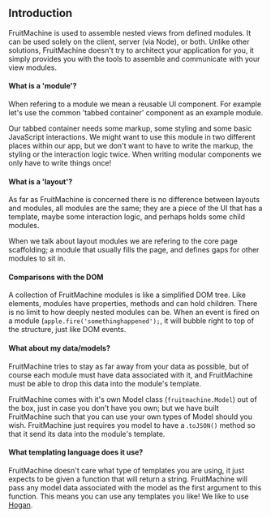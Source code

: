 ## Introduction

FruitMachine is used to assemble nested views from defined modules. It can be used solely on the client, server (via Node), or both. Unlike other solutions, FruitMachine doesn't try to architect your application for you, it simply provides you with the tools to assemble and communicate with your view modules.

#### What is a 'module'?

When refering to a module we mean a reusable UI component. For example let's use the common 'tabbed container' component as an example module.

Our tabbed container needs some markup, some styling and some basic JavaScript interactions. We might want to use this module in two different places within our app, but we don't want to have to write the markup, the styling or the interaction logic twice. When writing modular components we only have to write things once!

#### What is a 'layout'?

As far as FruitMachine is concerned there is no difference between layouts and modules, all modules are the same; they are a piece of the UI that has a template, maybe some interaction logic, and perhaps holds some child modules.

When we talk about layout modules we are refering to the core page scaffolding; a module that usually fills the page, and defines gaps for other modules to sit in.

#### Comparisons with the DOM

A collection of FruitMachine modules is like a simplified DOM tree. Like elements, modules have properties, methods and can hold children. There is no limit to how deeply nested modules can be. When an event is fired on a module (`apple.fire('somethinghappened');`, it will bubble right to top of the structure, just like DOM events.

#### What about my data/models?

FruitMachine tries to stay as far away from your data as possible, but of course each module must have data associated with it, and FruitMachine must be able to drop this data into the module's template.

FruitMachine comes with it's own Model class (`fruitmachine.Model`) out of the box, just in case you don't have you own; but we have built FruitMachine such that you can use your own types of Model should you wish. FruitMachine just requires you model to have a .`toJSON()` method so that it send its data into the module's template.

#### What templating language does it use?

FruitMachine doesn't care what type of templates you are using, it just expects to be given a function that will return a string. FruitMachine will pass any model data associated with the model as the first argument to this function. This means you can use any templates you like! We like to use [Hogan](http://twitter.github.io/hogan.js/).
